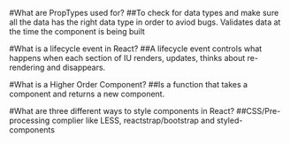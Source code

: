 #What are PropTypes used for?
##To check for data types and make sure all the data has the right data       type in order to aviod bugs. Validates data at the time the component      is being built

#What is a lifecycle event in React?
##A lifecycle event controls what happens when each section of IU renders,    updates, thinks about re-rendering and disappears.

#What is a Higher Order Component?
##Is a function that takes a component and returns a new component.

#What are three different ways to style components in React?
##CSS/Pre-processing complier like LESS, reactstrap/bootstrap and             styled-components